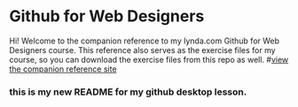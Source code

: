 Github for Web Designers
========================

Hi! Welcome to the companion reference to my lynda.com Github for Web Designers course. This reference also serves as the exercise files for my course, so you can download the exercise files from this repo as well. 
#[view the companion reference site](http://simpleprimate.com/github-for-web-designers/)

### this is my new README for my github desktop lesson.
